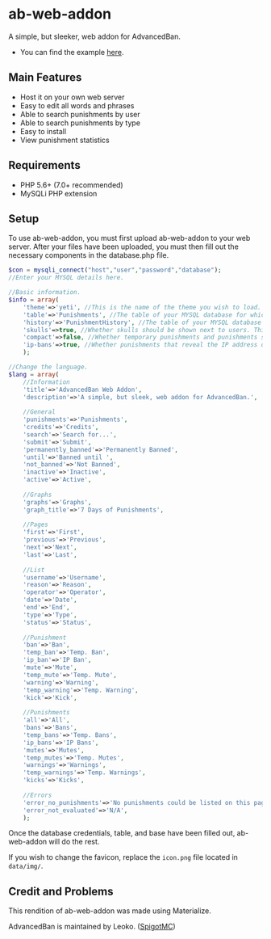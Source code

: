 # ab-web-addon
A simple, but sleeker, web addon for AdvancedBan.
- You can find the example [here](https://www.sidengel.com/dev/ab-web-addon/).

## Main Features
- Host it on your own web server
- Easy to edit all words and phrases
- Able to search punishments by user
- Able to search punishments by type
- Easy to install
- View punishment statistics

## Requirements
- PHP 5.6+ (7.0+ recommended)
- MySQLi PHP extension

## Setup
To use ab-web-addon, you must first upload ab-web-addon to your web server.
After your files have been uploaded, you must then fill out the necessary components in the database.php file.
```php
$con = mysqli_connect("host","user","password","database");
//Enter your MYSQL details here.

//Basic information.
$info = array(
	'theme'=>'yeti', //This is the name of the theme you wish to load. You can find a list of compatible themes at http://bootswatch.com/. (string)
	'table'=>'Punishments', //The table of your MYSQL database for which punishments are saved. (string)
	'history'=>'PunishmentHistory', //The table of your MYSQL database for which punishment history is saved. (string)
	'skulls'=>true, //Whether skulls should be shown next to users. This does not include the body render shown on /user/, which is always shown. (boolean)
	'compact'=>false, //Whether temporary punishments and punishments should be shown together. For example, temporary mutes and mutes would fall under one category of "mutes". (boolean)
	'ip-bans'=>true, //Whether punishments that reveal the IP address of players will be shown. (boolean)
	);

//Change the language.
$lang = array(
	//Information
	'title'=>'AdvancedBan Web Addon',
	'description'=>'A simple, but sleek, web addon for AdvancedBan.',
	
	//General
	'punishments'=>'Punishments',
	'credits'=>'Credits',
	'search'=>'Search for...',
	'submit'=>'Submit',
	'permanently_banned'=>'Permanently Banned',
	'until'=>'Banned until ',
	'not_banned'=>'Not Banned',
	'inactive'=>'Inactive',
	'active'=>'Active',
	
	//Graphs
	'graphs'=>'Graphs',
	'graph_title'=>'7 Days of Punishments',
	
	//Pages
	'first'=>'First',
	'previous'=>'Previous',
	'next'=>'Next',
	'last'=>'Last',
	
	//List
	'username'=>'Username',
	'reason'=>'Reason',
	'operator'=>'Operator',
	'date'=>'Date',
	'end'=>'End',
	'type'=>'Type',
	'status'=>'Status',
	
	//Punishment
	'ban'=>'Ban',
	'temp_ban'=>'Temp. Ban',
	'ip_ban'=>'IP Ban',
	'mute'=>'Mute',
	'temp_mute'=>'Temp. Mute',
	'warning'=>'Warning',
	'temp_warning'=>'Temp. Warning',
	'kick'=>'Kick',
	
	//Punishments
	'all'=>'All',
	'bans'=>'Bans',
	'temp_bans'=>'Temp. Bans',
	'ip_bans'=>'IP Bans',
	'mutes'=>'Mutes',
	'temp_mutes'=>'Temp. Mutes',
	'warnings'=>'Warnings',
	'temp_warnings'=>'Temp. Warnings',
	'kicks'=>'Kicks',
	
	//Errors
	'error_no_punishments'=>'No punishments could be listed on this page.',
	'error_not_evaluated'=>'N/A',
	);
```
Once the database credentials, table, and base have been filled out, ab-web-addon will do the rest.

If you wish to change the favicon, replace the `icon.png` file located in `data/img/`.

## Credit and Problems
This rendition of ab-web-addon was made using Materialize.

AdvancedBan is maintained by Leoko. ([SpigotMC](https://www.spigotmc.org/resources/advancedban.8695/))

